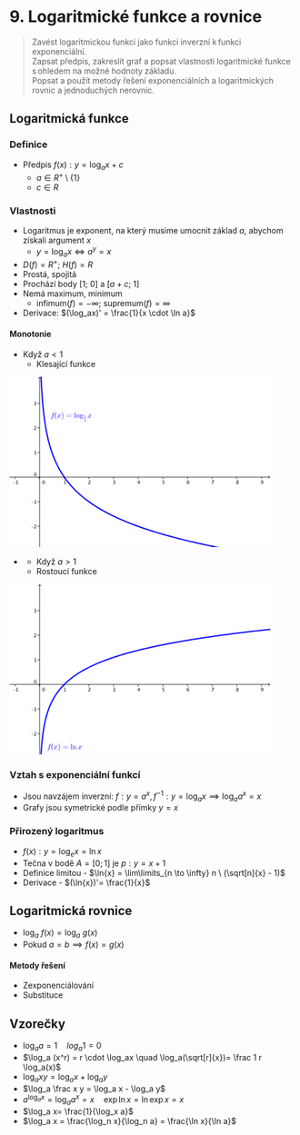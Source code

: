 # 9. Logaritmické funkce a rovnice

> Zavést logaritmickou funkci jako funkci inverzní k funkci exponenciální. \
> Zapsat předpis, zakreslit graf a popsat vlastnosti logaritmické funkce s ohledem na možné hodnoty základu. \
> Popsat a použít metody řešení exponenciálních a logaritmických rovnic a jednoduchých nerovnic.

## Logaritmická funkce

### Definice

- Předpis $f(x) : y = \log_a{x} + c$
  - $a \in R^+ \setminus\{1\}$
  - $c \in R$

### Vlastnosti

- Logaritmus je exponent, na který musíme umocnit základ $a$, abychom získali argument $x$
  - $y = \log_a{x} \iff a^y = x$
- $D(f)= R^+; \ H(f) = R$
- Prostá, spojitá
- Prochází body $[1; \ 0]$ a $[a + c; \ 1]$
- Nemá maximum, minimum
  - $\text{infimum}(f) = -\infty$; $\text{supremum}(f) = \infty$
- Derivace: $(\log_ax)' = \frac{1}{x \cdot \ln a}$

#### Monotonie

- Když $a < 1$
  - Klesající funkce

![Klesající logaritmická funkce](./klesajici.png)

- - Když $a > 1$
  - Rostoucí funkce

![Rostoucí logaritmická funkce](./rostouci.png)

### Vztah s exponenciální funkcí

- Jsou navzájem inverzní: $f: y = a^x, f^{-1}: y = \log_a{x} \implies \log_a{a^x} = x$
- Grafy jsou symetrické podle přímky $y = x$

### Přirozený logaritmus

- $f(x): y = \log_e{x} = \ln{x}$
- Tečna v bodě $A = [0; 1]$ je $p: y = x +1$
- Definice limitou - $\ln{x} = \lim\limits_{n \to \infty} n \ (\sqrt[n]{x} - 1)$
- Derivace - $(\ln{x})'= \frac{1}{x}$

## Logaritmická rovnice

- $\log_a{\ f(x)} = \log_a{\ g(x)}$
- Pokud $a = b \implies f(x) = g(x)$

#### Metody řešení

- Zexponenciálování
- Substituce

## Vzorečky

- $\log_aa = 1 \quad log_a1 = 0$
- $\log_a (x^r) = r \cdot \log_ax \quad \log_a(\sqrt[r]{x})= \frac 1 r \log_a(x)$
- $\log_axy = \log_ax + \log_ay$
- $\log_a \frac x y = \log_a x - \log_a y$
- $a^{\log_a x} = \log_a a^x = x \quad  \exp \ln x = \ln \exp x =x$
- $\log_a x= \frac{1}{\log_x a}$
- $\log_a x = \frac{\log_n x}{\log_n a} = \frac{\ln x}{\ln a}$
